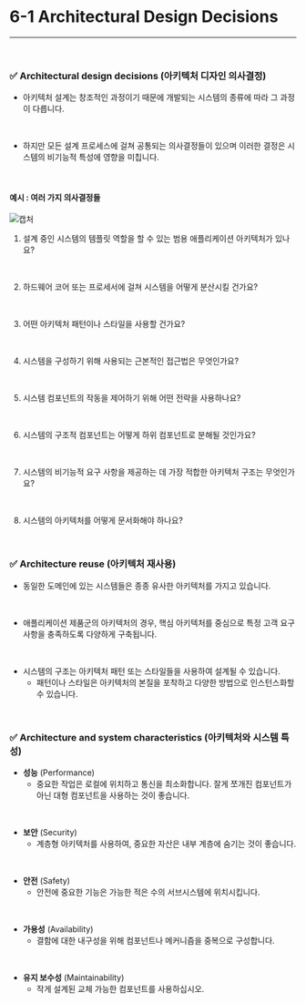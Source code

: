 # 6-1 Architectural Design Decisions
---
<br>

### ✅ Architectural design decisions (아키텍처 디자인 의사결정)

- 아키텍처 설계는 창조적인 과정이기 때문에 개발되는 시스템의 종류에 따라 그 과정이 다릅니다.
<br>

- 하지만 모든 설계 프로세스에 걸쳐 공통되는 의사결정들이 있으며 이러한 결정은 시스템의 비기능적 특성에 영향을 미칩니다.
<br>

#### 예시 : 여러 가지 의사결정들
![캡처](https://i.imgur.com/2IFVWcg.png)

1. 설계 중인 시스템의 템플릿 역할을 할 수 있는 범용 애플리케이션 아키텍처가 있나요?
<br>

2. 하드웨어 코어 또는 프로세서에 걸쳐 시스템을 어떻게 분산시킬 건가요?
<br>

3. 어떤 아키텍처 패턴이나 스타일을 사용할 건가요?
<br>

4. 시스템을 구성하기 위해 사용되는 근본적인 접근법은 무엇인가요?
<br>

5. 시스템 컴포넌트의 작동을 제어하기 위해 어떤 전략을 사용하나요?
<br>

6. 시스템의 구조적 컴포넌트는 어떻게 하위 컴포넌트로 분해될 것인가요?
<br>

7. 시스템의 비기능적 요구 사항을 제공하는 데 가장 적합한 아키텍처 구조는 무엇인가요?
<br>

8. 시스템의 아키텍처를 어떻게 문서화해야 하나요?
<br>

### ✅ Architecture reuse (아키텍처 재사용)

- 동일한 도메인에 있는 시스템들은 종종 유사한 아키텍처를 가지고 있습니다.
<br>

- 애플리케이션 제품군의 아키텍처의 경우, 핵심 아키텍처를 중심으로 특정 고객 요구사항을 충족하도록 다양하게 구축됩니다.
<br>

- 시스템의 구조는 아키텍처 패턴 또는 스타일들을 사용하여 설계될 수 있습니다.
  - 패턴이나 스타일은 아키텍처의 본질을 포착하고 다양한 방법으로 인스턴스화할 수 있습니다.
<br>

### ✅ Architecture and system characteristics (아키텍처와 시스템 특성)

- **성능** (Performance)
  - 중요한 작업은 로컬에 위치하고 통신을 최소화합니다. 잘게 쪼개진 컴포넌트가 아닌 대형 컴포넌트을 사용하는 것이 좋습니다.
<br>

- **보안** (Security)
  - 계층형 아키텍처를 사용하여, 중요한 자산은 내부 계층에 숨기는 것이 좋습니다.
<br>

- **안전** (Safety)
  - 안전에 중요한 기능은 가능한 적은 수의 서브시스템에 위치시킵니다.
<br>

- **가용성** (Availability)
  - 결함에 대한 내구성을 위해 컴포넌트나 메커니즘을 중복으로 구성합니다.
<br>

- **유지 보수성** (Maintainability)
  - 작게 설계된 교체 가능한 컴포넌트를 사용하십시오.
<br>
